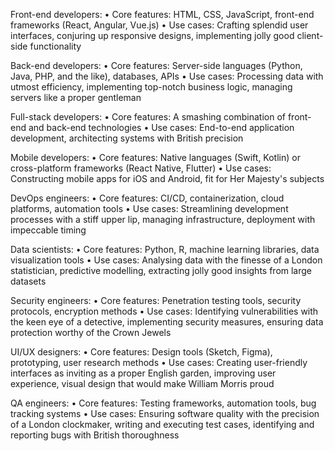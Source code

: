 Front-end developers:
• Core features: HTML, CSS, JavaScript, front-end frameworks (React, Angular, Vue.js)
• Use cases: Crafting splendid user interfaces, conjuring up responsive designs, implementing jolly good client-side functionality

Back-end developers:
• Core features: Server-side languages (Python, Java, PHP, and the like), databases, APIs
• Use cases: Processing data with utmost efficiency, implementing top-notch business logic, managing servers like a proper gentleman

Full-stack developers:
• Core features: A smashing combination of front-end and back-end technologies
• Use cases: End-to-end application development, architecting systems with British precision

Mobile developers:
• Core features: Native languages (Swift, Kotlin) or cross-platform frameworks (React Native, Flutter)
• Use cases: Constructing mobile apps for iOS and Android, fit for Her Majesty's subjects

DevOps engineers:
• Core features: CI/CD, containerization, cloud platforms, automation tools
• Use cases: Streamlining development processes with a stiff upper lip, managing infrastructure, deployment with impeccable timing

Data scientists:
• Core features: Python, R, machine learning libraries, data visualization tools
• Use cases: Analysing data with the finesse of a London statistician, predictive modelling, extracting jolly good insights from large datasets

Security engineers:
• Core features: Penetration testing tools, security protocols, encryption methods
• Use cases: Identifying vulnerabilities with the keen eye of a detective, implementing security measures, ensuring data protection worthy of the Crown Jewels

UI/UX designers:
• Core features: Design tools (Sketch, Figma), prototyping, user research methods
• Use cases: Creating user-friendly interfaces as inviting as a proper English garden, improving user experience, visual design that would make William Morris proud

QA engineers:
• Core features: Testing frameworks, automation tools, bug tracking systems
• Use cases: Ensuring software quality with the precision of a London clockmaker, writing and executing test cases, identifying and reporting bugs with British thoroughness
